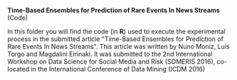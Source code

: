 <b>Time-Based Ensembles for Prediction of Rare Events In News Streams</b> (Code)

In this folder you will find the code (in <b>R</b>) used to execute the experimental process in the submitted article "Time-Based Ensembles for Prediction of Rare Events In News Streams". This article was written by Nuno Moniz, Luís Torgo and Magdalini Eirinaki. It was submitted to the 2nd International Workshop on Data Science for Social Media and Risk (SOMERIS 2016), co-located in the International Conference of Data Mining (ICDM 2016)
